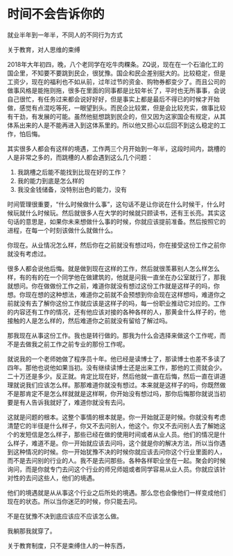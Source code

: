 # 时间不会告诉你的

就业半年到一年半，不同人的不同行为方式

关于教育，对人思维的束缚



2018年大年初四，晚，八个老同学在吃牛肉粿条。ZQ说，现在在一个石油化工的国企里，不知要不要跳到民企，很犹豫。国企和民企差别挺大的。比较稳定，但是工资少，现在的福利也不如从前，过年过节的资金、购物券都变少了。而且公司的做事风格是能拖则拖，很多在里面的同事都是比较年长了，平时也无所事事，会说自己很忙，有任务过来都会说好好好，但是事实上都是最后不得已的时候才开始做，感觉有点混吃等死，一眼望到头。而民企比较累，但是会比较充实，做事比较有干劲，有发展的可能。虽然他挺想跳到民企的，但又因为这家国企有规定，从其体系出来的人是不能再进入到这体系里的。所以他又担心以后回不到这么稳定的工作，怕后悔。


其实很多人都会有这样的境遇，工作两三个月开始到一年半，这段时间内，跳槽的人是非常之多的，而跳槽的人都会遇到这么几个问题：
1. 我跳槽之后能不能找到比现在好的工作？
2. 我的能力到底是怎么样的
3. 我没金钱储备，没特别出色的能力，没有




时间管理很重要，“什么时候做什么事”，这句话不是让你说在什么时候干，什么时候玩就什么时候玩。然后就很多人在大学的时候就只顾读书，还有王长亮。其实这句话的意思是，如果你未来想做什么事的时候，你就应该提前准备。然后按照它的进程，在每一个时刻该做什么就做什么。


你现在。从业情况怎么样，然后你在之前就没有想过吗，你在接受这份工作之前你就没有考虑过。


很多人都会说他后悔。就是做到现在这样的工作，然后就很羡慕别人怎么样怎么样，有的有的在一个同学他在做建筑的，他就是问我一直坐在办公室就行了，那我就想问。你在做做份工作之前，难道你就没有想过这份工作就是这样子的吗，你想。你现在想的这种想法，难道你之前就不会预想到你会现在这样想吗，难道你之前就没有去了解你这份工作就应该是这样子的吗，每一份职业推动它对应的。工作的内容还有工作的情况，还有他应该对接的各种各样的人，那黄金什么样子的，他接触的人是怎么样的，然后难道你之前就没有留给了解过吗。

那我现在从事这份工作。我也是转行做的。那我为什么会选择来做这个工作呢，而不是去做我之前工作之前专业的那份工作呢。

就说我的一个老师她做了程序员十年。他已经是读博士了，那读博士也差不多读了四年。那他也说他如果当初。没有继续读博士还是出来工作，那他的工资就会少。二十万还是多少。反正就。肯定比现在好，然后他就一直在后悔，然后一直在讲道理就说我们应该怎么样。那那难道你就没有想过。本来就是这样子的吗，你既然做不是那肯定不是怎么样就就是这样啊，你开始没有想过吗，那你后悔那你就说当初要是有人告诉我就好了，难道你就没有去问。

这就是问题的根本。这整个事情的根本就是。你一开始就正是时候。你就没有考虑清楚它的半径是什么样子，你又不去问别人，他这个。你又不去问别人去了解她这个的发短信是怎么样子，那些已经在做的使用时间或者从业人员。他们的情况是什么样子，难道不是。你一开始就应该去问吗，这个就是你的解决方法，所以当你遇到这种情况的时候。你一开始犹豫不决的时候你就应该去问你这个行业里面的人，而不是去问别的行业的人。我不是去问那些。各种各样职业坐在一起。聚会的时候询问，而是你就专门去问这个行业的师兄师姐或者同学容易从业人员。你就应该针对性的去问这些人，他们的境遇。


他们的境遇就是从从事这个行业之后所处的境遇。那么您也会像他们一样变成他们现在的状态。所以当你迷茫的时候，你只能去问。

不是在犹豫不决到底应该应不应该怎么做。

我躺那我就穿了。


关于教育制度，只不是束缚住人的一种东西，